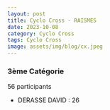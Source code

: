 ```yaml
---
layout: post
title: Cyclo Cross - RAISMES
date: 2023-10-08
category: Cyclo Cross
tags: Cyclo Cross
image: assets/img/blog/cx.jpeg
---
```


### 3ème Catégorie
56 participants
- DERASSE DAVID : 26
